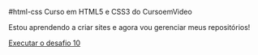 #html-css Curso em HTML5 e CSS3 do CursoemVideo

Estou aprendendo a criar sites e agora vou gerenciar meus repositórios!

 <a href="">Executar o desafio 10</a>